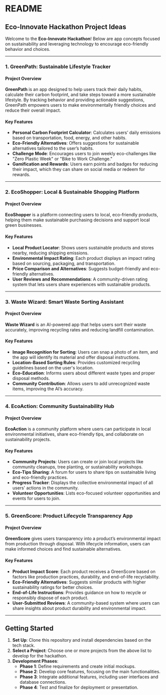 
# README

## Eco-Innovate Hackathon Project Ideas

Welcome to the **Eco-Innovate Hackathon**! Below are app concepts focused on sustainability and leveraging technology to encourage eco-friendly behavior and choices.

---

### 1. GreenPath: Sustainable Lifestyle Tracker

#### Project Overview
**GreenPath** is an app designed to help users track their daily habits, calculate their carbon footprint, and take steps toward a more sustainable lifestyle. By tracking behavior and providing actionable suggestions, GreenPath empowers users to make environmentally friendly choices and reduce their overall impact.

#### Key Features
- **Personal Carbon Footprint Calculator**: Calculates users’ daily emissions based on transportation, food, energy, and other habits.
- **Eco-Friendly Alternatives**: Offers suggestions for sustainable alternatives tailored to the user’s habits.
- **Challenge Mode**: Encourages users to join weekly eco-challenges like "Zero Plastic Week" or "Bike to Work Challenge."
- **Gamification and Rewards**: Users earn points and badges for reducing their impact, which they can share on social media or redeem for rewards.

---

### 2. EcoShopper: Local & Sustainable Shopping Platform

#### Project Overview
**EcoShopper** is a platform connecting users to local, eco-friendly products, helping them make sustainable purchasing decisions and support local green businesses. 

#### Key Features
- **Local Product Locator**: Shows users sustainable products and stores nearby, reducing shipping emissions.
- **Environmental Impact Rating**: Each product displays an impact rating based on sourcing, packaging, and transportation.
- **Price Comparison and Alternatives**: Suggests budget-friendly and eco-friendly alternatives.
- **User Reviews and Recommendations**: A community-driven rating system that lets users share experiences with sustainable products.

---

### 3. Waste Wizard: Smart Waste Sorting Assistant

#### Project Overview
**Waste Wizard** is an AI-powered app that helps users sort their waste accurately, improving recycling rates and reducing landfill contamination. 

#### Key Features
- **Image Recognition for Sorting**: Users can snap a photo of an item, and the app will identify its material and offer disposal instructions.
- **Location-Based Sorting Rules**: Provides customized recycling guidelines based on the user's location.
- **Eco-Education**: Informs users about different waste types and proper disposal methods.
- **Community Contribution**: Allows users to add unrecognized waste items, improving the AI’s accuracy.

---

### 4. EcoAction: Community Sustainability Hub

#### Project Overview
**EcoAction** is a community platform where users can participate in local environmental initiatives, share eco-friendly tips, and collaborate on sustainability projects.

#### Key Features
- **Community Projects**: Users can create or join local projects like community cleanups, tree planting, or sustainability workshops.
- **Eco-Tips Sharing**: A forum for users to share tips on sustainable living and eco-friendly practices.
- **Progress Tracker**: Displays the collective environmental impact of all users' actions in the community.
- **Volunteer Opportunities**: Lists eco-focused volunteer opportunities and events for users to join.

---

### 5. GreenScore: Product Lifecycle Transparency App

#### Project Overview
**GreenScore** gives users transparency into a product’s environmental impact from production through disposal. With lifecycle information, users can make informed choices and find sustainable alternatives.

#### Key Features
- **Product Impact Score**: Each product receives a GreenScore based on factors like production practices, durability, and end-of-life recyclability.
- **Eco-Friendly Alternatives**: Suggests similar products with higher sustainability ratings for better choices.
- **End-of-Life Instructions**: Provides guidance on how to recycle or responsibly dispose of each product.
- **User-Submitted Reviews**: A community-based system where users can share insights about product durability and environmental impact.

---

## Getting Started

1. **Set Up**: Clone this repository and install dependencies based on the tech stack.
2. **Select a Project**: Choose one or more projects from the above list to develop for the hackathon.
3. **Development Phases**:
   - **Phase 1**: Define requirements and create initial mockups.
   - **Phase 2**: Develop core features, focusing on the main functionalities.
   - **Phase 3**: Integrate additional features, including user interfaces and database connections.
   - **Phase 4**: Test and finalize for deployment or presentation.
